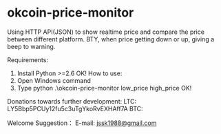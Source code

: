 okcoin-price-monitor
====================

Using HTTP API(JSON) to show realtime price and compare the price between different platform. BTY, when price getting down or up, giving a beep to warning.

Requirements:
  1. Install Python >=2.6
  OK!
How to use:
  1. Open Windows command
  2. Type python .\okcoin-price-monitor low_price high_price
  OK!

Donations towards further development:
  LTC: LY5Bbp5PCUy12fu5c3uTgYkoRvEXHAff7A
  BTC: 
  
Welcome Suggestion：
  E-mail: jssk1988@gmail.com
